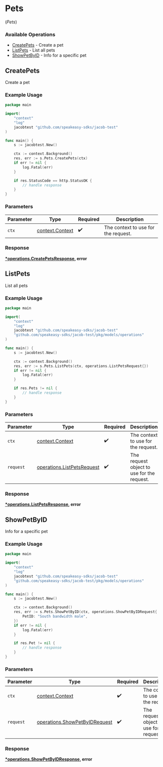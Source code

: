 # Pets
(*Pets*)

### Available Operations

* [CreatePets](#createpets) - Create a pet
* [ListPets](#listpets) - List all pets
* [ShowPetByID](#showpetbyid) - Info for a specific pet

## CreatePets

Create a pet

### Example Usage

```go
package main

import(
	"context"
	"log"
	jacobtest "github.com/speakeasy-sdks/jacob-test"
)

func main() {
    s := jacobtest.New()

    ctx := context.Background()
    res, err := s.Pets.CreatePets(ctx)
    if err != nil {
        log.Fatal(err)
    }

    if res.StatusCode == http.StatusOK {
        // handle response
    }
}
```

### Parameters

| Parameter                                             | Type                                                  | Required                                              | Description                                           |
| ----------------------------------------------------- | ----------------------------------------------------- | ----------------------------------------------------- | ----------------------------------------------------- |
| `ctx`                                                 | [context.Context](https://pkg.go.dev/context#Context) | :heavy_check_mark:                                    | The context to use for the request.                   |


### Response

**[*operations.CreatePetsResponse](../../models/operations/createpetsresponse.md), error**


## ListPets

List all pets

### Example Usage

```go
package main

import(
	"context"
	"log"
	jacobtest "github.com/speakeasy-sdks/jacob-test"
	"github.com/speakeasy-sdks/jacob-test/pkg/models/operations"
)

func main() {
    s := jacobtest.New()

    ctx := context.Background()
    res, err := s.Pets.ListPets(ctx, operations.ListPetsRequest{})
    if err != nil {
        log.Fatal(err)
    }

    if res.Pets != nil {
        // handle response
    }
}
```

### Parameters

| Parameter                                                                | Type                                                                     | Required                                                                 | Description                                                              |
| ------------------------------------------------------------------------ | ------------------------------------------------------------------------ | ------------------------------------------------------------------------ | ------------------------------------------------------------------------ |
| `ctx`                                                                    | [context.Context](https://pkg.go.dev/context#Context)                    | :heavy_check_mark:                                                       | The context to use for the request.                                      |
| `request`                                                                | [operations.ListPetsRequest](../../models/operations/listpetsrequest.md) | :heavy_check_mark:                                                       | The request object to use for the request.                               |


### Response

**[*operations.ListPetsResponse](../../models/operations/listpetsresponse.md), error**


## ShowPetByID

Info for a specific pet

### Example Usage

```go
package main

import(
	"context"
	"log"
	jacobtest "github.com/speakeasy-sdks/jacob-test"
	"github.com/speakeasy-sdks/jacob-test/pkg/models/operations"
)

func main() {
    s := jacobtest.New()

    ctx := context.Background()
    res, err := s.Pets.ShowPetByID(ctx, operations.ShowPetByIDRequest{
        PetID: "South bandwidth male",
    })
    if err != nil {
        log.Fatal(err)
    }

    if res.Pet != nil {
        // handle response
    }
}
```

### Parameters

| Parameter                                                                      | Type                                                                           | Required                                                                       | Description                                                                    |
| ------------------------------------------------------------------------------ | ------------------------------------------------------------------------------ | ------------------------------------------------------------------------------ | ------------------------------------------------------------------------------ |
| `ctx`                                                                          | [context.Context](https://pkg.go.dev/context#Context)                          | :heavy_check_mark:                                                             | The context to use for the request.                                            |
| `request`                                                                      | [operations.ShowPetByIDRequest](../../models/operations/showpetbyidrequest.md) | :heavy_check_mark:                                                             | The request object to use for the request.                                     |


### Response

**[*operations.ShowPetByIDResponse](../../models/operations/showpetbyidresponse.md), error**

